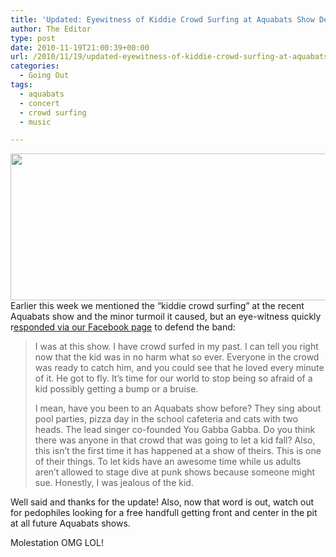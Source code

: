 ```yaml
---
title: 'Updated: Eyewitness of Kiddie Crowd Surfing at Aquabats Show Defends Band'
author: The Editor
type: post
date: 2010-11-19T21:00:39+00:00
url: /2010/11/19/updated-eyewitness-of-kiddie-crowd-surfing-at-aquabats-show-defends-band/
categories:
  - Going Out
tags:
  - aquabats
  - concert
  - crowd surfing
  - music

---
```

[<img class="aligncenter size-full wp-image-7897" title="aqua_bats_show_2" src="http://media.punchingkitty.com/wordpress/2010/11/aqua_bats_show_2.jpg" alt="" width="600" height="235" />][1]Earlier this week we mentioned the &#8220;kiddie crowd surfing&#8221; at the recent Aquabats show and the minor turmoil it caused, but an eye-witness quickly r<a href="http://www.facebook.com/note.php?note_id=483261107280&comments&ref=mf" target="_blank">esponded via our Facebook page</a> to defend the band:

> I was at this show. I have crowd surfed in my past. I can tell you right now that the kid was in no harm what so ever. Everyone in the crowd was ready to catch him, and you could see that he loved every minute of it. He got to fly. It&#8217;s time for our world to stop being so afraid of a kid possibly getting a bump or a bruise.
> 
> I mean, have you been to an Aquabats show before? They sing about pool parties, pizza day in the school cafeteria and cats with two heads. The lead singer co-founded You Gabba Gabba. Do you think there was anyone in that crowd that was going to let a kid fall? Also, this isn&#8217;t the first time it has happened at a show of theirs. This is one of their things. To let kids have an awesome time while us adults aren&#8217;t allowed to stage dive at punk shows because someone might sue. Honestly, I was jealous of the kid.

Well said and thanks for the update! Also, now that word is out, watch out for pedophiles looking for a free handfull getting front and center in the pit at all future Aquabats shows.

Molestation OMG LOL!

 [1]: http://media.punchingkitty.com/wordpress/2010/11/aqua_bats_show_2.jpg